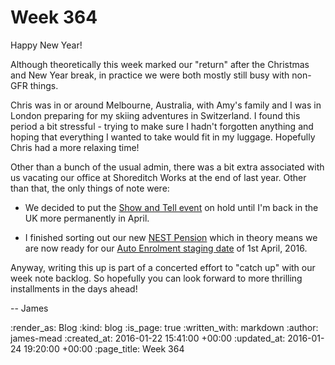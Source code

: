 Week 364
========

Happy New Year!

Although theoretically this week marked our "return" after the Christmas and New Year break, in practice we were both mostly still busy with non-GFR things.

Chris was in or around Melbourne, Australia, with Amy's family and I was in London preparing for my skiing adventures in Switzerland. I found this period a bit stressful - trying to make sure I hadn't forgotten anything and hoping that everything I wanted to take would fit in my luggage. Hopefully Chris had a more relaxing time!

Other than a bunch of the usual admin, there was a bit extra associated with us vacating our office at Shoreditch Works at the end of last year. Other than that, the only things of note were:

* We decided to put the [Show and Tell event][] on hold until I'm back in the UK more permanently in April.

* I finished sorting out our new [NEST Pension][] which in theory means we are now ready for our [Auto Enrolment staging date][] of 1st April, 2016.

Anyway, writing this up is part of a concerted effort to "catch up" with our week note backlog. So hopefully you can look forward to more thrilling installments in the days ahead!

-- James

[Show and Tell event]: /show-and-tell-events
[NEST Pension]: https://www.nestpensions.org.uk
[Auto Enrolment staging date]: http://www.thepensionsregulator.gov.uk/employers/staging-date.aspx

:render_as: Blog
:kind: blog
:is_page: true
:written_with: markdown
:author: james-mead
:created_at: 2016-01-22 15:41:00 +00:00
:updated_at: 2016-01-24 19:20:00 +00:00
:page_title: Week 364
